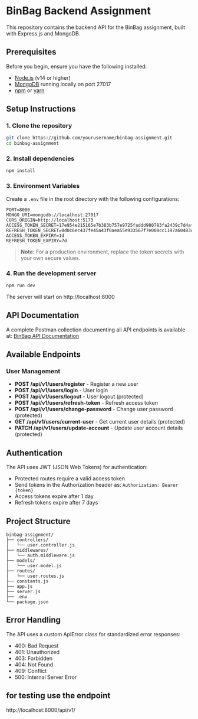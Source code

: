 # BinBag Backend Assignment

This repository contains the backend API for the BinBag assignment, built with Express.js and MongoDB.

## Prerequisites

Before you begin, ensure you have the following installed:
- [Node.js](https://nodejs.org/) (v14 or higher)
- [MongoDB](https://www.mongodb.com/try/download/community) running locally on port 27017
- [npm](https://www.npmjs.com/) or [yarn](https://yarnpkg.com/)

## Setup Instructions

### 1. Clone the repository
```bash
git clone https://github.com/yourusername/binbag-assignment.git
cd binbag-assignment
```

### 2. Install dependencies
```bash
npm install
```

### 3. Environment Variables
Create a `.env` file in the root directory with the following configurations:

```
PORT=8000
MONGO_URI=mongodb://localhost:27017
CORS_ORIGIN=http://localhost:5173
ACCESS_TOKEN_SECRET=17e954e215165e7b383b757e9725faddd980783fa2439c7d4af65ce62dfe1a724567uhnsdvxsg
REFRESH_TOKEN_SECRET=0d0c6ec437fe45a43f0aea55e933567f7e008cc1197a60483cfe5d1f336e955d43567gyxbhsxjxs
ACCESS_TOKEN_EXPIRY=1d
REFRESH_TOKEN_EXPIRY=7d
```

> **Note:** For a production environment, replace the token secrets with your own secure values.

### 4. Run the development server
```bash
npm run dev
```

The server will start on http://localhost:8000

## API Documentation

A complete Postman collection documenting all API endpoints is available at:
[BinBag API Documentation](https://documenter.getpostman.com/view/31798108/2sB2cRC4Zu)

## Available Endpoints

### User Management
- **POST /api/v1/users/register** - Register a new user
- **POST /api/v1/users/login** - User login
- **POST /api/v1/users/logout** - User logout (protected)
- **POST /api/v1/users/refresh-token** - Refresh access token
- **POST /api/v1/users/change-password** - Change user password (protected)
- **GET /api/v1/users/current-user** - Get current user details (protected)
- **PATCH /api/v1/users/update-account** - Update user account details (protected)

## Authentication

The API uses JWT (JSON Web Tokens) for authentication:
- Protected routes require a valid access token
- Send tokens in the Authorization header as: `Authorization: Bearer {token}`
- Access tokens expire after 1 day
- Refresh tokens expire after 7 days

## Project Structure

```
binbag-assignment/
├── controllers/
│   └── user.controller.js
├── middlewares/
│   └── auth.middleware.js
├── models/
│   └── user.model.js
├── routes/
│   └── user.routes.js
├── constants.js
├── app.js
├── server.js
├── .env
└── package.json
```

## Error Handling

The API uses a custom ApiError class for standardized error responses:
- 400: Bad Request
- 401: Unauthorized
- 403: Forbidden
- 404: Not Found
- 409: Conflict
- 500: Internal Server Error

## for testing use the endpoint
http://localhost:8000/api/v1/
